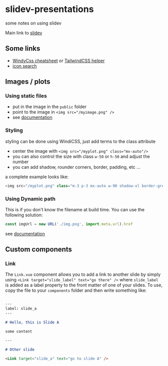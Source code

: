 # slidev-presentations
some notes on using slidev

Main link to [slidev](https://sli.dev/)

## Some links

 - [WindyCss cheatsheet](https://nerdcave.com/tailwind-cheat-sheet) or [TailwindCSS helper](https://tailwindcomponents.com/cheatsheet/)
 - [icon search](https://icones.js.org/)

## Images / plots

### Using static files 

 - put in the image in the `public` folder
 - point to the image in `<img src="/myimage.png" />`
 - see [documentation](https://vitejs.dev/guide/assets.html#static-asset-handling)

### Styling

styling can be done using WindiCSS, just add terms to the class attribute

 - center the image with `<img src="/myplot.png" class="mx-auto"/>`
 - you can also control the size with class `w-50` or `h-50` and adjust the number
 - you can add shadow, rounder corners, border, padding, etc ... 

a complete example looks like:

```js
<img src="/myplot.png" class="m-3 p-3 mx-auto w-90 shadow-xl border-grey border rounded" />
```

### Using Dynamic path

This is if you don't know the filename at build time. You can use the following solution:

```js
const imgUrl = new URL('./img.png', import.meta.url).href
```

see [documentation](https://vitejs.dev/guide/assets.html#static-asset-handling)



## Custom components

### Link

The `Link.vue` component allows you to add a link to another slide by simply using `<Link target="slide_label" text="go there" />` where `slide_label` is added as a label property to the front matter of one of your slides. To use, copy the file to your `components` folder and then write something like:

```md

---
label: slide_a
---

# Hello, this is Slide A

some content

--- 

# Other slide

<Link target="slide_a" text="go to slide A" />

```
